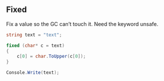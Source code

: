 ## Fixed

Fix a value so the GC can’t touch it. Need the keyword unsafe.

```cs
string text = "text";

fixed (char* c = text)
{
	c[0] = char.ToUpper(c[0]);
}

Console.Write(text);
```